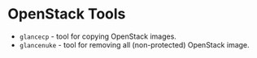 # OpenStack Tools
- `glancecp` - tool for copying OpenStack images.
- `glancenuke` - tool for removing all (non-protected) OpenStack image.